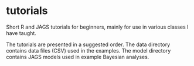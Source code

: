 tutorials
=========

Short R and JAGS tutorials for beginners, mainly for use in various classes I have taught.

The tutorials are presented in a suggested order. The data directory contains data files (CSV) used in the examples. 
The model directory contains JAGS models used in example Bayesian analyses.
